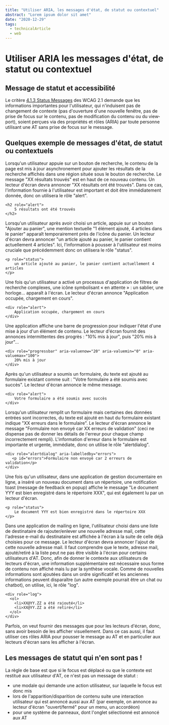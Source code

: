 ```yaml
---
title: "Utiliser ARIA, les messages d'état, de statut ou contextuel"
abstract: "Lorem ipsum dolor sit amet"
date: "2020-12-29"
tags:
  - technicalArticle
  - web
---
```


# Utiliser <abbr>ARIA</abbr>  les messages d'état, de statut ou contextuel
   
## Message de statut et accessibilité
Le critère  <a lang="en" href="https://www.w3.org/TR/WCAG21/#status-messages">4.1.3 Status Messages</a> des WCAG 2.1 demande que les informations importantes pour l'utilisateur, qui n'induisent pas de changement de contexte (pas d'ouverture d'une nouvelle fenêtre, pas de prise de focus sur le contenu, pas de modification du contenu ou du <span lang="en">viewport<span>), soient perçues via des propriétés et rôles (<abbr>ARIA</abbr>) par toute personne utilisant une <abbr>AT</abbr> sans prise de focus sur le message.

## Quelques exemple de messages d'état, de statut ou contextuels

Lorsqu'un utilisateur appuie sur un bouton de recherche, le contenu de la page est mis à jour asynchronement pour ajouter les résultats de la recherche  affichés dans une région située sous le bouton de recherche. Le message "XX résultats trouvés" est en haut de ce nouveau contenu. Un lecteur d'écran devra annoncer "XX résultats ont été trouvés". Dans ce cas, l'information fournie à l'utilisateur est important et doit être immédiatement donnée, donc on utilisera le rôle "alert". 

```
<h2 role="alert">
    5 résultats ont été trouvés
</h2>
```

Lorsqu'un utilisateur après avoir choisi un article, appuie sur un bouton "Ajouter au panier", une mention textuelle "1 élément ajouté, 4 articles dans le panier" apparaît temporairement près de l'icône du panier. Un lecteur d'écran devra annoncer "un article ajouté au panier, le panier contient actuellement 4 articles". Ici, l'information à pousser à l'utilisateur est moins cruciale que précédemment donc on utilisera le rôle "status".

```
<p role="status">
    un article ajouté au panier, le panier contient actuellement 4 articles
</p>
```

Une fois qu'un utilisateur a activé un processus d'application de filtres de recherche complexes, une icône symbolisant «&nbsp;en attente&nbsp;»&nbsp;: un sablier, une horloge… apparaît à l'écran. Le lecteur d'écran annonce "Application occupée, chargement en cours".

```
<div role="alert">
    Application occupée, chargement en cours
</div>
```

Une application affiche une barre de progression pour indiquer l'état d'une mise à jour d'un élément de contenu. Le lecteur d'écran fournit des annonces intermittentes des progrès : "10% mis à jour", puis "20% mis à jour"…

```
<div role="progressbar" aria-valuenow="20" aria-valuemin="0" aria-valuemax="100">
    20% mis à jour
</div>
```

Après qu'un utilisateur a soumis un formulaire, du texte est ajouté au formulaire existant comme suit&nbsp;: "Votre formulaire a été soumis avec succès". Le lecteur d'écran annonce le même message.

```
<div role="alert">
    Votre formulaire a été soumis avec succès
</div>
```

Lorsqu'un utilisateur remplit un formulaire mais certaines des données entrées sont incorrectes, du texte est ajouté en haut du formulaire existant indique "XX erreurs dans le formulaire". Le lecteur d'écran annonce le message "Formulaire non envoyé car XX erreurs de validation" (ceci ne dispense pas de donner les détails de l'erreur pour chaque champ incorrectement rempli). L'information d'erreur dans le formulaire est importante et urgente, immédiate, donc on utilise  le rôle "alertdialog".

```
<div role="alertdialog" aria-labelledby="errors">
   <p id="errors">Formulaire non envoyé car 2 erreurs de validation</p>
</div>
```

Une fois qu'un utilisateur, dans une application de gestion documentaire en ligne, a inséré un nouveau document dans un répertoire, une notification toast (message de feedback en popup) affiche le message "Le document YYY est bien enregistré dans le répertoire XXX", qui est également lu par un lecteur d'écran.

```
<p role="status">
    Le document YYY est bien enregistré dans le répertoire XXX
</p>
```

Dans une application de mailing en ligne, l'utilisateur choisi dans une liste de destinataire de rajouter/enlever une nouvelle adresse mail, cette l'adresse e-mail du destinataire est affichée à l'écran à la suite de celle déjà choisies pour ce message. Le lecteur d'écran devra annoncer l'ajout de cette nouvelle adresse mail. Il faut comprendre que le texte, adresse mail, ajouté/retiré à la liste peut ne pas être visible à l'écran pour certains utilisateurs d'<abbr>AT</abbr>. Donc, afin de donner le contexte aux utilisateurs de lecteurs d'écran, une information supplémentaire est nécessaire sous forme de contenu non affiché mais lu par la synthèse vocale. Comme de nouvelles informations sont ajoutées dans un ordre significatif et les anciennes informations peuvent disparaître (un autre exemple pourrait être un <span lang="en">chat</span> ou <span lang="en">chatbot</span>), on utilise, ici, le rôle "log".

```
<div role="log">
  <ol>
    <li>XX@YY.ZZ a été rajouté</li>
    <li>XX@YY.ZZ a été retiré</li>
  </ol>
</div>
```

Parfois, on veut fournir des messages que pour les lecteurs d'écran, donc, sans avoir besoin de les afficher visuellement. Dans ce cas aussi, il faut utiliser ces rôles <abbr>ARIA</abbr> pour pousser le message au <abbr>AT</abbr> et en particulier aux lecteurs d'écran sans les afficher à l'écran.

## Les messages de statut qui n'en sont pas !

La règle de base est que si le focus est déplacé ou que le contexte est restitué aux utilisateur d'<abbr>AT</abbr>, ce n'est pas un message de statut&nbsp;:
- une modale qui demande une action utilisateur, sur laquelle le focus est donc mis
- lors de l'apparition/disparition de contenu suite une interaction utilisateur qui est annoncé aussi aux <abbr>AT</abbr> (par exemple, on annonce au lecteur d'écran "ouvert/fermé" pour un menu, un accordéon)
- pour une système de panneaux, dont l'onglet sélectionné est annoncé aux <abbr>AT</abbr>  
